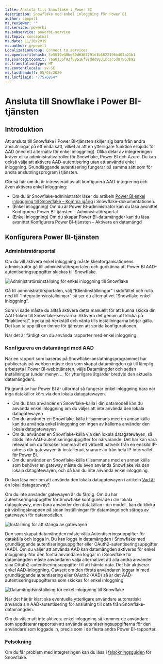 ```yaml
---
title: Ansluta till Snowflake i Power BI
description: Snowflake med enkel inloggning för Power BI
author: cpopell
ms.reviewer: ''
ms.service: powerbi
ms.subservice: powerbi-service
ms.topic: conceptual
ms.date: 11/20/2019
ms.author: gepopell
LocalizationGroup: Connect to services
ms.openlocfilehash: 5e5519e30be30d6367791d1b6822196b407a21b1
ms.sourcegitcommit: 7aa0136f93f88516f97ddd8031ccac5d07863b92
ms.translationtype: HT
ms.contentlocale: sv-SE
ms.lasthandoff: 05/05/2020
ms.locfileid: "77576864"
---
```

#  <a name="connecting-to-snowflake-in-power-bi-service"></a>Ansluta till Snowflake i Power BI-tjänsten

## <a name="introduction"></a>Introduktion

Att ansluta till Snowflake i Power BI-tjänsten skiljer sig bara från andra anslutningar på ett enda sätt, vilket är att en ytterligare funktion erbjuds för AAD (med ett alternativ för enkel inloggning). Olika delar av integreringen kräver olika administrativa roller för Snowflake, Power BI och Azure. Du kan också välja att aktivera AAD-autentisering utan att använda enkel inloggning. Grundläggande autentisering fungerar på samma sätt som för andra anslutningsprogram i tjänsten.

Gör så här om du är intresserad av att konfigurera AAD-integrering och även aktivera enkel inloggning:
* Om du är Snowflake-administratör läser du artikeln [Power BI enkel inloggning till Snowflake – Komma igång](https://docs.snowflake.net/manuals/LIMITEDACCESS/oauth-powerbi.html) i Snowflake-dokumentationen.
* (Enkel inloggning) Om du är Power BI-administratör kan du läsa avsnittet Konfigurera Power BI-tjänsten – Administratörsportal
* (Enkel inloggning) Om du skapar Power BI-datamängder kan du läsa avsnittet Konfigurera Power BI-tjänsten – Aktivera en datamängd

## <a name="power-bi-service-configuration"></a>Konfigurera Power BI-tjänsten

### <a name="admin-portal"></a>Administratörsportal

Om du vill aktivera enkel inloggning måste klientorganisationens administratör gå till administratörsportalen och godkänna att Power BI AAD-autentiseringsuppgifter skickas till Snowflake.

![Administratörsinställning för enkel inloggning till Snowflake](media/service-connect-snowflake/snowflakessotenant.png)

Gå till administratörsportalen, välj ”Klientinställningar” i sidofältet och rulla ned till ”Integrationsinställningar” så ser du alternativet ”Snowflake enkel inloggning”.

Som vi sade måste du alltså aktivera detta manuellt för att kunna skicka din AAD-token till Snowflake-servrarna. Aktivera det genom att klicka på ”Inaktiverat”, trycka på Verkställ och vänta tills inställningarna börjar gälla. Det kan ta upp till en timme för tjänsten att sprida konfigurationen.

När det är färdigt kan du använda rapporter med enkel inloggning.

### <a name="configuring-a-dataset-with-aad"></a>Konfigurera en datamängd med AAD

När en rapport som baseras på Snowflake-anslutningsprogrammet har publicerats på webben måste den som skapat datamängden gå till lämplig arbetsyta i Power BI-webbtjänsten, välja Datamängder och sedan Inställningar (under menyn ... för ytterligare åtgärder bredvid den aktuella datamängden).

På grund av hur Power BI är utformat så fungerar enkel inloggning bara när inga datakällor körs via den lokala datagatewayen.

* Om du bara använder en Snowflake-källa i din datamodell kan du använda enkel inloggning om du väljer att inte använda den lokala datagatewayen
* Om du använder en Snowflake-källa tillsammans med en annan källa kan du använda enkel inloggning om ingen av källorna använder den lokala datagatewayen
* Om du använder en Snowflake-källa via den lokala datagatewayen, så stöds inte AAD-autentiseringsuppgifter för närvarande. Det här kan vara relevant om du försöker komma åt ett virtuellt nätverk från en enskild IP-adress där gatewayen är installerad, snarare än från hela IP-intervallet för Power BI.
* Om du använder en Snowflake-källa tillsammans med en annan källa som behöver en gateway måste du även använda Snowflake via den lokala datagatewayen, och då kan du inte använda enkel inloggning.

Du kan läsa mer om att använda den lokala datagatewayen i artikeln [Vad är en lokal datagateway?](https://docs.microsoft.com/power-bi/service-gateway-onprem)

Om du inte använder gatewayen är du färdig. Om du har autentiseringsuppgifter för Snowflake konfigurerade i din lokala datagateway, men bara använder den datakällan i din modell, kan du klicka på växlingsknappen på sidan Inställningar för datamängd och stänga av gatewayen för datamodellen.

![Inställning för att stänga av gatewayen](media/service-connect-snowflake/snowflake_gateway_toggle_off.png)

Den som skapat datamängden måste välja Autentiseringsuppgifter för datakälla och logga in. Du kan logga in datamängden i Snowflake med grundläggande autentiseringsuppgifter eller OAuth2-autentiseringsuppgifter (AAD). Om du väljer att använda AAD kan datamängden aktiveras för enkel inloggning. När den första användaren loggar in i Snowflake för datamängden måste användaren välja alternativet att alla andra använder sina OAuth2-autentiseringsuppgifter till att hämta data. Det här aktiverar enkel AAD-inloggning. Oavsett om den första användaren loggar in med grundläggande autentisering eller OAuth2 (AAD) så är det AAD-autentiseringsuppgifterna som skickas för enkel inloggning. 

![Datamängdsinställning för enkel inloggning till Snowflake](media/service-connect-snowflake/snowflakessocredui.png)

När det här är klart ska eventuella ytterligare användare automatiskt använda sin AAD-autentisering för anslutning till data från Snowflake-datamängden.

Om du väljer att inte aktivera enkel inloggning så kommer de användare som uppdaterar rapporten att använda autentiseringsuppgifterna för den användare som loggade in, precis som i de flesta andra Power BI-rapporter.

### <a name="troubleshooting"></a>Felsökning

Om du får problem med integreringen kan du läsa i [felsökningsguiden](https://docs.snowflake.net/manuals/LIMITEDACCESS/oauth-powerbi.html#troubleshooting) för Snowflake.

